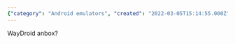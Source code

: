 ```yaml
---
{"category": "Android emulators", "created": "2022-03-05T15:14:55.000Z", "date": "2022-03-05 15:14:55", "description": "This article focuses on Android emulators, WayDroid and anbox. It explores the various methods to run Android apps on non-Android platforms.", "modified": "2022-08-18T12:01:02.831Z", "tags": ["android", "emulator", "stub"], "title": "Android Emulators"}
---
```

WayDroid
anbox?